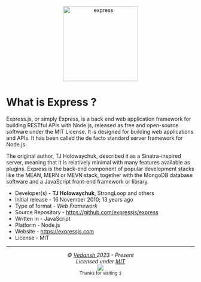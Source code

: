 <div align="center">
    <img 
        src="https://cdn.jsdelivr.net/gh/offensive-vk/Icons@master/express/express-original.svg" 
        height=200 
        width=200 
        alt="express" 
    >
</div>

# **What is Express** ?

Express.js, or simply Express, is a back end web application framework for building RESTful APIs with Node.js, released as free and open-source software under the MIT License. It is designed for building web applications and APIs. It has been called the de facto standard server framework for Node.js.

The original author, TJ Holowaychuk, described it as a Sinatra-inspired server, meaning that it is relatively minimal with many features available as plugins. Express is the back-end component of popular development stacks like the MEAN, MERN or MEVN stack, together with the MongoDB database software and a JavaScript front-end framework or library.

- Developer(s) - **TJ Holowaychuk**, StrongLoop and others
- Initial release - 16 November 2010; 13 years ago
- Type of format - *Web Framework*
- Source Repository - https://github.com/expressjs/express
- Written in - JavaScript
- Platform - Node.js
- Website - https://expressjs.com
- License - MIT

***

<p align="center">
  <i>&copy; <a href="https://github.com/offensive-vk/">Vedansh </a> 2023 - Present</i><br>
  <i>Licensed under <a href="https://mit-license.org/">MIT</a></i><br>
  <a href="https://github.com/npm-run-test"><img src="https://i.ibb.co/4KtpYxb/octocat-clean-mini.png" /></a><br>
  <sup>Thanks for visiting :)</sup>
</p>
